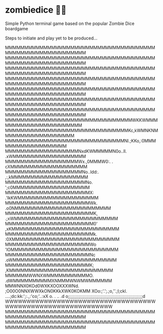 # zombiedice 🧟‍♂️
Simple Python terminal game based on the popular Zombie Dice boardgame

Steps to initiate and play yet to be produced...

MMMMMMMMMMMMMMMMMMMMMMMMMMMMMMMMMMMMMMMMMMMMMMMMMMMMMMMMMMMM
MMMMMMMMMMMMMMMMMMMMMMMMMMMMMMMMMMMMMMMMMMMMMMMMMMMMMMMMMMMM
MMMMMMMMMMMMMMMMMMMMMMMMMMMMMMMMMMMMMMMMMMMMMMMMMMMMMMMMMMMM
MMMMMMMMMMMMMMMMMMMMMMMMMMMMMMMMMMMMMMMMMMMMMMMMMMMMMMMMMMMM
MMMMMMMMMMMMMMMMMMMMMMMMMMMMMMMMMMMMMMMMMMMMMMMMMMMMMMMMMMMM
MMMMMMMMMMMMMMMMMMMMMMMMMMMMMMMMMMMMMMMMMMMMMMMMMMMMMMMMMMMM
MMMMMMMMMMMMMMMMMMMMMMMMMMMMMMMMMMMMMMMMMMMMMMMMMMMMMMMMMMMM
MMMMMMMMMMMMMMMMMMMMMMMMMMMMMMMMMWKKWMMMMMMMMMMMMMMMMMMMMMMM
MMMMMMMMMMMMMMMMMMMMMMMMMMMMMMMMKc,kWMNKNMMMMMMMMMMMMMMMMMMM
MMMMMMMMMMMMMMMMMMMMMMMMMMMMMMMNl.;KKo,:0MMMMMMMMMMMMMMMMMMM
MMMMMMMMMMMMMMMMMMMNxdKWMMMMMN0o..ll. .xWMMMMMMMMMMMMMMMMMMM
MMMMMMMMMMMMMMMMMMMWx.,0MMMW0:.   .   cXMMMMMMMMMMMMMMMMMMMM
MMMMMMMMMMMMMMMMMMMMNo..ldd:.       ,:,kMMMMMMMMMMMMMMMMMMMM
MMMMMMMMMMMMMMMMMMMMMNo.            ';c0MMMMMMMMMMMMMMMMMMMM
MMMMMMMMMMMMMMMMMMMMMMX:         .'lkKWMMMMMMMMMMMMMMMMMMMMM
MMMMMMMMMMMMMMMMMMMMMMWk.      .o0NMMMMMMMMMMMMMMMMMMMMMMMMM
MMMMMMMMMMMMMMMMMMMMMMMK,    .;xWMMMMMMMMMMMMMMMMMMMMMMMMMMM
MMMMMMMMMMMMMMMMMMMMMMM0'    ,xKMMMMMMMMMMMMMMMMMMMMMMMMMMMM
MMMMMMMMMMMMMMMMMMMMMMMk.    :0XMMMMMMMMMMMMMMMMMMMMMMMMMMMM
MMMMMMMMMMMMMMMMMMMMMMWo     'lOMMMMMMMMMMMMMMMMMMMMMMMMMMMM
MMMMMMMMMMMMMMMMMMMMMMNc      .oWMMMMMMMMMMMMMMMMMMMMMMMMMMM
MMMMMMMMMMMMMMMMMMMMMMK;       ,KMMMMMMMMMMMMMMMMMMMMMMMMMMM
MMMMMMWWNXWMMMMMMMMMMMO.       .dWMMMMMMMMMMXNMMMWNWMWMMMMMM
MMWNNX0KOd0WXKXOOXXXWNd.        ;O00O0NNXWWXkON0KKkXWK0KOKMM
XOo:;'.';.;o,''.;l;ckl.          ....;dc:kk:';:.,:'co;'..:xX
o.                  .                    ..               .d
o;;;;;;;;;;;;;;;;;;;;;;;;;;;;;;;;;;;;;;;;;;;;;;;;;;;;;;;;;;d
WWWWWWWWWWWWWWWWWWWWWWWWWWWWWWWWWWWWWWWWWWWWWWWWWWWWWWWWWWWW
MMMMMMMMMMMMMMMMMMMMMMMMMMMMMMMMMMMMMMMMMMMMMMMMMMMMMMMMMMMM
MMMMMMMMMMMMMMMMMMMMMMMMMMMMMMMMMMMMMMMMMMMMMMMMMMMMMMMMMMMM
